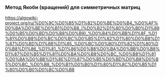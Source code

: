 ### Метод Якоби (вращений) для симметричных матриц ###

https://algowiki-project.org/ru/%D0%9C%D0%B5%D1%82%D0%BE%D0%B4_%D0%AF%D0%BA%D0%BE%D0%B1%D0%B8_(%D0%B2%D1%80%D0%B0%D1%89%D0%B5%D0%BD%D0%B8%D0%B9)_%D0%B4%D0%BB%D1%8F_%D1%81%D0%B8%D0%BC%D0%BC%D0%B5%D1%82%D1%80%D0%B8%D1%87%D0%BD%D1%8B%D1%85_%D0%BC%D0%B0%D1%82%D1%80%D0%B8%D1%86_%D1%81_%D1%86%D0%B8%D0%BA%D0%BB%D0%B8%D1%87%D0%B5%D1%81%D0%BA%D0%B8%D0%BC_%D0%B8%D1%81%D0%BA%D0%BB%D1%8E%D1%87%D0%B5%D0%BD%D0%B8%D0%B5%D0%BC_%D0%B8_%D0%B1%D0%B0%D1%80%D1%8C%D0%B5%D1%80%D0%B0%D0%BC%D0%B8
